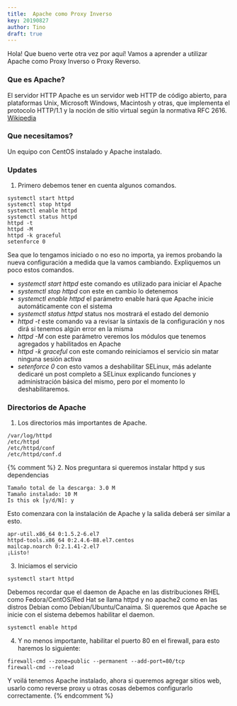 ```yaml
---
title:  Apache como Proxy Inverso
key: 20190827
author: Tino
draft: true
---
```

Hola! Que bueno verte otra vez por aquí!
Vamos a aprender a utilizar Apache como Proxy Inverso o Proxy Reverso.

### Que es Apache?
El servidor HTTP Apache es un servidor web HTTP de código abierto, para plataformas Unix, Microsoft Windows, Macintosh y otras, que implementa el protocolo HTTP/1.1 y la noción de sitio virtual según la normativa RFC 2616. [Wikipedia](https://es.wikipedia.org/wiki/Servidor_HTTP_Apache) <!-- more -->  

### Que necesitamos?

Un equipo con CentOS instalado y Apache instalado.

### Updates

1. Primero debemos tener en cuenta algunos comandos.
```
systemctl start httpd
systemctl stop httpd
systemctl enable httpd
systemctl status httpd
httpd -t
httpd -M
httpd -k graceful
setenforce 0
```
Sea que lo tengamos iniciado o no eso no importa, ya iremos probando la nueva configuración a medida que la vamos cambiando.
Expliquemos un poco estos comandos.

* *_systemctl start httpd_* este comando es utilizado para iniciar el Apache
* *_systemctl stop httpd_* con este en cambio lo detenemos
* *_systemctl enable httpd_* el parámetro enable hará que Apache inicie automáticamente con el sistema
* *_systemctl status httpd_* status nos mostrará el estado del demonio
* *_httpd -t_* este comando va a revisar la sintaxis de la configuración y nos dirá si tenemos algún error en la misma
* *_httpd -M_* con este parámetro veremos los módulos que tenemos agregados y habilitados en Apache
* *_httpd -k graceful_* con este comando reiniciamos el servicio sin matar ninguna sesión activa
* *_setenforce 0_* con esto vamos a deshabilitar SELinux, más adelante dedicaré un post completo a SELinux explicando funciones y administración básica del mismo, pero por el momento lo deshabilitaremos.

### Directorios de Apache

1. Los directorios más importantes de Apache.
```code
/var/log/httpd
/etc/httpd
/etc/httpd/conf
/etc/httpd/conf.d
```
{% comment %} 
2. Nos preguntara si queremos instalar httpd y sus dependencias
```code
Tamaño total de la descarga: 3.0 M
Tamaño instalado: 10 M
Is this ok [y/d/N]: y
```
Esto comenzara con la instalación de Apache y la salida deberá ser similar a esto.
```code
apr-util.x86_64 0:1.5.2-6.el7
httpd-tools.x86_64 0:2.4.6-88.el7.centos
mailcap.noarch 0:2.1.41-2.el7
¡Listo!
```
3. Iniciamos el servicio
```
systemctl start httpd
```
Debemos recordar que el daemon de Apache en las distribuciones RHEL como Fedora/CentOS/Red Hat se llama httpd y no apache2 como en las distros Debian como Debian/Ubuntu/Canaima.
Si queremos que Apache se inicie con el sistema debemos habilitar el daemon.
```
systemctl enable httpd
```  
4. Y no menos importante, habilitar el puerto 80 en el firewall, para esto haremos lo siguiente:
```
firewall-cmd --zone=public --permanent --add-port=80/tcp
firewall-cmd --reload
```

Y voilá tenemos Apache instalado, ahora si queremos agregar sitios web, usarlo como reverse proxy u otras cosas debemos configurarlo correctamente.
{% endcomment %}